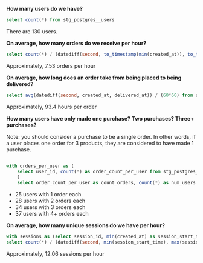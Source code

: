 

**How many users do we have?**

``` sql
select count(*) from stg_postgres__users
``` 

There are 130 users. 

**On average, how many orders do we receive per hour?**

``` sql
select count(*) / (datediff(second, to_timestamp(min(created_at)), to_timestamp(max(created_at))) / (60*60)) from stg_postgres__orders
```

Approximately, 7.53 orders per hour

**On average, how long does an order take from being placed to being delivered?**

``` sql
select avg(datediff(second, created_at, delivered_at)) / (60*60) from stg_postgres__orders where delivered_at is not null
```

Approximately, 93.4 hours per order

**How many users have only made one purchase? Two purchases? Three+ purchases?**

Note: you should consider a purchase to be a single order. In other words, if a user places one order for 3 products, they are considered to have made 1 purchase.

``` sql

with orders_per_user as (
    select user_id, count(*) as order_count_per_user from stg_postgres__orders group by user_id order by order_count_per_user
    ) 
    select order_count_per_user as count_orders, count(*) as num_users from orders_per_user group by order_count_per_user order by count_orders

```

* 25 users with 1 order each
* 28 users with 2 orders each
* 34 users with 3 orders each 
* 37 users with 4+ orders each 


**On average, how many unique sessions do we have per hour?**

``` sql
with sessions as (select session_id, min(created_at) as session_start_time from stg_postgres__events group by session_id) 
select count(*) / (datediff(second, min(session_start_time), max(session_start_time)) / (60*60)) from sessions 
```

Approximately, 12.06 sessions per hour 


